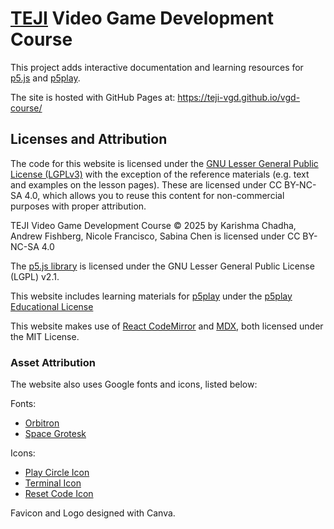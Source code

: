 # [TEJI](https://www.teji.mit.edu/) Video Game Development Course

This project adds interactive documentation and learning resources for [p5.js](https://p5js.org) and [p5play](https://p5play.org/).

The site is hosted with GitHub Pages at: https://teji-vgd.github.io/vgd-course/

## Licenses and Attribution

The code for this website is licensed under the [GNU Lesser General Public License (LGPLv3)](https://github.com/teji-vgd/vgd-course/blob/main/COPYING.LESSER) with the exception of the reference materials (e.g. text and examples on the lesson pages). These are licensed under CC BY-NC-SA 4.0, which allows you to reuse this content for non-commercial purposes with proper attribution.

TEJI Video Game Development Course © 2025 by Karishma Chadha, Andrew Fishberg, Nicole Francisco, Sabina Chen is licensed under CC BY-NC-SA 4.0

The [p5.js library](https://p5js.org) is licensed under the GNU Lesser General Public License (LGPL) v2.1.

This website includes learning materials for [p5play](https://p5play.org/) under the [p5play Educational License](https://github.com/quinton-ashley/p5play-web/blob/main/teach/EDU_LICENSE.md)

This website makes use of [React CodeMirror](https://github.com/uiwjs/react-codemirror) and [MDX](https://mdxjs.org), both licensed under the MIT License.

### Asset Attribution

The website also uses Google fonts and icons, listed below:

Fonts:

- [Orbitron](https://fonts.google.com/specimen/Orbitron)
- [Space Grotesk](https://fonts.google.com/specimen/Space+Grotesk)

Icons:

- [Play Circle Icon](https://fonts.google.com/icons?selected=Material+Symbols+Outlined:play_circle:FILL@0;wght@0;GRAD@0;opsz@NaN&icon.size=24&icon.color=%23e3e3e3&icon.set=Material+Symbols)
- [Terminal Icon](https://fonts.google.com/icons?selected=Material+Symbols+Outlined:play_circle:FILL@0;wght@0;GRAD@0;opsz@NaN&icon.size=24&icon.color=%23e3e3e3&icon.set=Material+Symbols)
- [Reset Code Icon](https://fonts.google.com/icons?selected=Material+Symbols+Outlined:restart_alt:FILL@0;wght@400;GRAD@0;opsz@24&icon.size=24&icon.color=%23e3e3e3&icon.query=reset)

Favicon and Logo designed with Canva.
